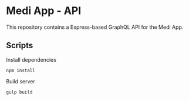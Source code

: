 # Medi App - API

This repository contains a Express-based GraphQL API for the Medi App.

## Scripts

Install dependencies
```
npm install
```

Build server
```
gulp build
```
